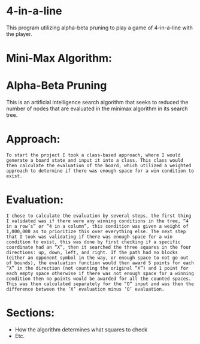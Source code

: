 # 4-in-a-line
This program utilizing alpha-beta pruning to play a game of 4-in-a-line with the player.

# Mini-Max Algorithm: 

# Alpha-Beta Pruning
This is an artificial intelligence search algorithm that seeks to reduced the number of nodes that are evaluated in the minimax algorithm in its search tree.

# Approach:
	To start the project I took a class-based approach, where I would generate a board state and input it into a class. This class would then calculate the evaluation of the board, which utilized a weighted approach to determine if there was enough space for a win condition to exist.

# Evaluation:
	I chose to calculate the evaluation by several steps, the first thing I validated was if there were any winning conditions in the tree, “4 in a row’s” or “4 in a column”, this condition was given a weight of 1,000,000 as to prioritize this over everything else. The next step that I took was validating if there was enough space for a win condition to exist, this was done by first checking if a specific coordinate had an “X”, then it searched the three squares in the four directions: up, down, left, and right. If the path had no blocks (either an opponent symbol in the way, or enough space to not go out of bounds), the evaluation function would then award 5 points for each “X” in the direction (not counting the original “X”) and 1 point for each empty space otherwise if there was not enough space for a winning condition then no points would be awarded for all the counted spaces. This was then calculated separately for the “O” input and was then the difference between the ‘X’ evaluation minus ‘O’ evaluation.

# Sections:
- How the algorithm determines what squares to check
- Etc.
